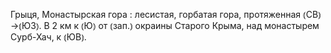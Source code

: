 ---
---

Грыця, Монастырская гора
: лесистая, горбатая гора, протяженная ⦅СВ⦆→⦅ЮЗ⦆. В 2 км к ⦅Ю⦆ от ⦅зап.⦆ окраины Старого Крыма, над монастырем Сурб-Хач, к ⦅ЮВ⦆.
